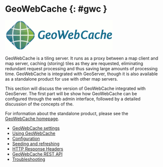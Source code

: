 # GeoWebCache {: #gwc }

![image](geowebcache.png)

GeoWebCache is a tiling server. It runs as a proxy between a map client and map server, caching (storing) tiles as they are requested, eliminating redundant request processing and thus saving large amounts of processing time. GeoWebCache is integrated with GeoServer, though it is also available as a standalone product for use with other map servers.

This section will discuss the version of GeoWebCache integrated with GeoServer. The first part will be show how GeoWebCache can be configured through the web admin interface, followed by a detailed discussion of the concepts of the.

For information about the standalone product, please see the [GeoWebCache homepage](https://www.geowebcache.org).

-   [GeoWebCache settings](webadmin/index.md)
-   [Using GeoWebCache](using.md)
-   [Configuration](config.md)
-   [Seeding and refreshing](seeding.md)
-   [HTTP Response Headers](responseheaders.md)
-   [GeoWebCache REST API](rest/index.md)
-   [Troubleshooting](troubleshooting.md)

